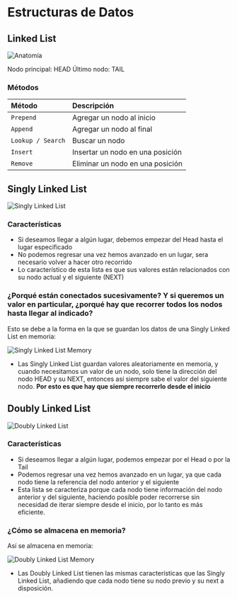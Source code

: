 # Estructuras de Datos

## Linked List

![Anatomía](https://static.platzi.com/media/user_upload/slides_estructuras_datos_js_page-0038-df338d63-caf1-4bcb-86c2-f8cd72e9db73.jpg)

Nodo principal: HEAD
Último nodo: TAIL

### Métodos

| Método            | Descripción                      |
| :---------------- | :------------------------------- |
| `Prepend`         | Agregar un nodo al inicio        |
| `Append`          | Agregar un nodo al final         |
| `Lookup / Search` | Buscar un nodo                   |
| `Insert`          | Insertar un nodo en una posición |
| `Remove`          | Eliminar un nodo en una posición |

## Singly Linked List

![Singly Linked List](https://static.platzi.com/media/user_upload/slides_estructuras_datos_js_page-0041-11c13a63-e3f2-4978-af91-aa1281aa6d9d.jpg)

### Características

- Si deseamos llegar a algún lugar, debemos empezar del Head hasta el lugar especificado
- No podemos regresar una vez hemos avanzado en un lugar, sera necesario volver a hacer otro recorrido
- Lo característico de esta lista es que sus valores están relacionados con su nodo actual y el siguiente (NEXT)

### ¿Porqué están conectados sucesivamente? Y si queremos un valor en particular, ¿porqué hay que recorrer todos los nodos hasta llegar al indicado?

Esto se debe a la forma en la que se guardan los datos de una Singly Linked List en memoria:

![Singly Linked List Memory](https://static.platzi.com/media/user_upload/Captura%20de%20pantalla%202020-12-23%20222805-b04f2bfd-b268-4f4c-96d4-bf45bbbf1188.jpg)

- Las Singly Linked List guardan valores aleatoriamente en memoria, y cuando necesitamos un valor de un nodo, solo tiene la dirección del nodo HEAD y su NEXT, entonces así siempre sabe el valor del siguiente nodo. **Por esto es que hay que siempre recorrerlo desde el inicio**


## Doubly Linked List

![Doubly Linked List](https://static.platzi.com/media/user_upload/slides_estructuras_datos_js_page-0048-79182a24-5d63-4cce-9c4e-b57a1603b0f7.jpg)

### Características

- Si deseamos llegar a algún lugar, podemos empezar por el Head o por la Tail
- Podemos regresar una vez hemos avanzado en un lugar, ya que cada nodo tiene la referencia del nodo anterior y el siguiente
- Esta lista se caracteriza porque cada nodo tiene información del nodo anterior y del siguiente, haciendo posible poder recorrerse sin necesidad de iterar siempre desde el inicio, por lo tanto es más eficiente.

### ¿Cómo se almacena en memoria?

Así se almacena en memoria:

![Doubly Linked List Memory](https://static.platzi.com/media/user_upload/slides_estructuras_datos_js_page-0049-773eaa22-d463-4820-a8f0-f915cb4aef31.jpg)

- Las Doubly Linked List tienen las mismas características que las Singly Linked List, añadiendo que cada nodo tiene su nodo previo y su next a disposición.
